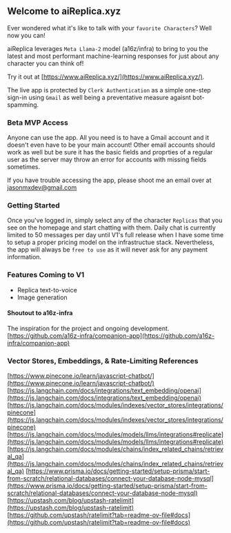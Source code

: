 ## Welcome to aiReplica.xyz

Ever wondered what it's like to talk with your `favorite Characters`? Well now you can!

aiReplica leverages `Meta Llama-2` model (a16z/infra) to bring to you the latest and most performant machine-learning responses for just about any character you can think of!

Try it out at [https://www.aiReplica.xyz/](https://www.aiReplica.xyz/).

The live app is protected by `Clerk Authentication` as a simple one-step sign-in using `Gmail` as well being a preventative measure agaisnt bot-spamming.

### Beta MVP Access

Anyone can use the app. All you need is to have a Gmail account and it doesn't even have to be your main account! Other email accounts should work as well but be sure it has the basic fields and proprties of a regular user as the server may throw an error for accounts with missing fields sometimes.

If you have trouble accessing the app, please shoot me an email over at jasonmxdev@gmail.com

### Getting Started

Once you've logged in, simply select any of the character `Replicas` that you see on the homepage and start chatting with them. Daily chat is currently limited to 50 messages per day until V1's full release when I have some time to setup a proper pricing model on the infrastructue stack. Nevertheless, the app will always be `free to use` as it will never ask for any payment information.

### Features Coming to V1

 * Replica text-to-voice
 * Image generation

#### Shoutout to a16z-infra

The inspiration for the project and ongoing development.
[https://github.com/a16z-infra/companion-app](https://github.com/a16z-infra/companion-app)

### Vector Stores, Embeddings, & Rate-Limiting References

[https://www.pinecone.io/learn/javascript-chatbot/](https://www.pinecone.io/learn/javascript-chatbot/)
[https://js.langchain.com/docs/integrations/text_embedding/openai](https://js.langchain.com/docs/integrations/text_embedding/openai)
[https://js.langchain.com/docs/modules/indexes/vector_stores/integrations/pinecone](https://js.langchain.com/docs/modules/indexes/vector_stores/integrations/pinecone)
[https://js.langchain.com/docs/modules/models/llms/integrations#replicate](https://js.langchain.com/docs/modules/models/llms/integrations#replicate)
[https://js.langchain.com/docs/modules/chains/index_related_chains/retrieval_qa](https://js.langchain.com/docs/modules/chains/index_related_chains/retrieval_qa)
[https://www.prisma.io/docs/getting-started/setup-prisma/start-from-scratch/relational-databases/connect-your-database-node-mysql](https://www.prisma.io/docs/getting-started/setup-prisma/start-from-scratch/relational-databases/connect-your-database-node-mysql)
[https://upstash.com/blog/upstash-ratelimit](https://upstash.com/blog/upstash-ratelimit)
[https://github.com/upstash/ratelimit?tab=readme-ov-file#docs](https://github.com/upstash/ratelimit?tab=readme-ov-file#docs)

